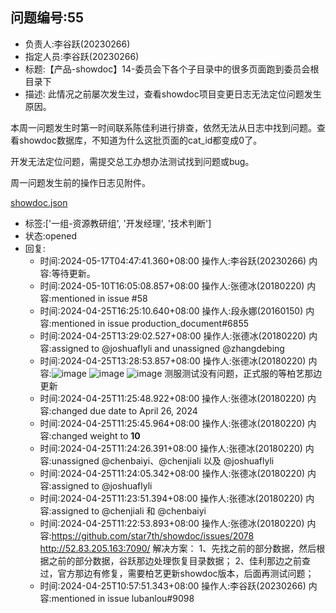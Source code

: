 ## 问题编号:55
- 负责人:李谷跃(20230266)
- 指定人员:李谷跃(20230266)
- 标题:【产品-showdoc】14-委员会下各个子目录中的很多页面跑到委员会根目录下
- 描述:
此情况之前屡次发生过，查看showdoc项目变更日志无法定位问题发生原因。

本周一问题发生时第一时间联系陈佳利进行排查，依然无法从日志中找到问题。查看showdoc数据库，不知道为什么这批页面的cat_id都变成0了。

开发无法定位问题，需提交总工办想办法测试找到问题或bug。

周一问题发生前的操作日志见附件。

[showdoc.json](/uploads/354f96bce24300e2883da891aaa38835/showdoc.json)

- 标签:['一组-资源教研组', '开发经理', '技术判断']
- 状态:opened
- 回复:
    - 时间:2024-05-17T04:47:41.360+08:00
      操作人:李谷跃(20230266)
      内容:等待更新。
    - 时间:2024-05-10T16:05:08.857+08:00
      操作人:张德冰(20180220)
      内容:mentioned in issue #58
    - 时间:2024-04-25T16:25:10.640+08:00
      操作人:段永娜(20160150)
      内容:mentioned in issue production_document#6855
    - 时间:2024-04-25T13:29:02.527+08:00
      操作人:张德冰(20180220)
      内容:assigned to @joshuaflyli and unassigned @zhangdebing
    - 时间:2024-04-25T13:28:53.857+08:00
      操作人:张德冰(20180220)
      内容:![image](/uploads/94262eaeb59ba9389efcd4a74710072e/image.png)     ![image](/uploads/1aa26fdaf5e4e912dbd223ecf4531750/image.png)     ![image](/uploads/03c4a3e804c9cfa2ce04e19286f23a17/image.png)  测服测试没有问题，正式服的等柏艺那边更新     
    - 时间:2024-04-25T11:25:48.922+08:00
      操作人:张德冰(20180220)
      内容:changed due date to April 26, 2024
    - 时间:2024-04-25T11:25:45.964+08:00
      操作人:张德冰(20180220)
      内容:changed weight to **10**
    - 时间:2024-04-25T11:24:26.391+08:00
      操作人:张德冰(20180220)
      内容:unassigned @chenbaiyi、@chenjiali 以及 @joshuaflyli
    - 时间:2024-04-25T11:24:05.342+08:00
      操作人:张德冰(20180220)
      内容:assigned to @joshuaflyli
    - 时间:2024-04-25T11:23:51.394+08:00
      操作人:张德冰(20180220)
      内容:assigned to @chenjiali 和 @chenbaiyi
    - 时间:2024-04-25T11:22:53.893+08:00
      操作人:张德冰(20180220)
      内容:https://github.com/star7th/showdoc/issues/2078   http://52.83.205.163:7090/  解决方案：  1、先找之前的部分数据，然后根据之前的部分数据，谷跃那边处理恢复目录数据；   2、佳利那边之前查过，官方那边有修复，需要柏艺更新showdoc版本，后面再测试问题；
    - 时间:2024-04-25T10:57:51.343+08:00
      操作人:李谷跃(20230266)
      内容:mentioned in issue lubanlou#9098